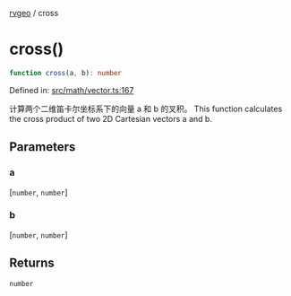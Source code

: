 [rvgeo](../index.md) / cross

# cross()

```ts
function cross(a, b): number
```

Defined in: [src/math/vector.ts:167](https://github.com/pzq123456/RVGeo/blob/e727f6f6e310621d656b74948bed9956ff45a613/src/math/vector.ts#L167)

计算两个二维笛卡尔坐标系下的向量 a 和 b 的叉积。
This function calculates the cross product of two 2D Cartesian vectors a and b.

## Parameters

### a

\[`number`, `number`\]

### b

\[`number`, `number`\]

## Returns

`number`
